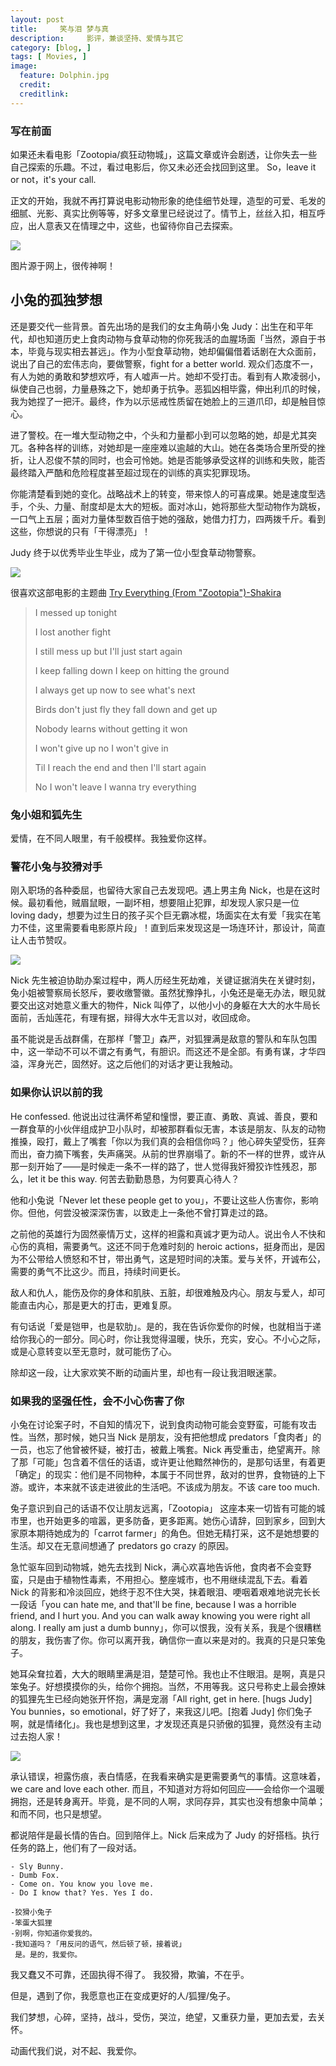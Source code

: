 ```yaml
---
layout: post  
title:     笑与泪 梦与真
description:     影评，兼谈坚持、爱情与其它
category: [blog, ]  
tags: [ Movies, ]  
image:
  feature: Dolphin.jpg
  credit: 
  creditlink:   
---
```


### 写在前面

如果还未看电影「Zootopia/疯狂动物城」，这篇文章或许会剧透，让你失去一些自己探索的乐趣。不过，看过电影后，你又未必还会找回到这里。 So，leave it or not，it's your call.

正文的开始，我就不再打算说电影动物形象的绝佳细节处理，造型的可爱、毛发的细腻、光影、真实比例等等，好多文章里已经说过了。情节上，丝丝入扣，相互呼应，出人意表又在情理之中，这些，也留待你自己去探索。

![](https://mmbiz.qlogo.cn/mmbiz/4C6k8vspyvx4rMhEpic4SoYFGRKGXBLpE29hpmLAibiaEagXIq93FQj8gyj8VuzOHttLa0FTs3x3aE9FfXic0tkvqw/0?wx_fmt=jpeg)

图片源于网上，很传神啊！

## 小兔的孤独梦想

还是要交代一些背景。首先出场的是我们的女主角萌小兔 Judy：出生在和平年代，却也知道历史上食肉动物与食草动物的你死我活的血腥场面「当然，源自于书本，毕竟与现实相去甚远」。作为小型食草动物，她却偏偏借着话剧在大众面前，说出了自己的宏伟志向，要做警察，fight for a better world. 观众们态度不一，有人为她的勇敢和梦想欢呼，有人嘘声一片。她却不受打击。看到有人欺凌弱小，纵使自己也弱，力量悬殊之下，她却勇于抗争。恶狐凶相毕露，伸出利爪的时候，我为她捏了一把汗。最终，作为以示惩戒性质留在她脸上的三道爪印，却是触目惊心。

进了警校。在一堆大型动物之中，个头和力量都小到可以忽略的她，却是尤其突兀。各种各样的训练，对她却是一座座难以逾越的大山。她在各类场合里所受的挫折，让人忍俊不禁的同时，也会可怜她。她是否能够承受这样的训练和失败，能否最终踏入严酷和危险程度甚至超过现在的训练的真实犯罪现场。

你能清楚看到她的变化。战略战术上的转变，带来惊人的可喜成果。她是速度型选手，个头、力量、耐度却是太大的短板。面对冰山，她将那些大型动物作为跳板，一口气上五层；面对力量体型数百倍于她的强敌，她借力打力，四两拨千斤。看到这些，你想说的只有「干得漂亮」！

Judy 终于以优秀毕业生毕业，成为了第一位小型食草动物警察。

![](https://mmbiz.qlogo.cn/mmbiz/4C6k8vspyvx4rMhEpic4SoYFGRKGXBLpENP5ia7O7FPSicmQzWy2DqqKfwT0gws5569Lk0rIMz9gHqVD99C0dLgoA/0?wx_fmt=jpeg)

很喜欢这部电影的主题曲 [Try Everything (From "Zootopia")-Shakira](http://www.xiami.com/play?ids=/song/playlist/id/1775480928/object_name/default/object_id/0#loaded)

> I messed up tonight
> 
>  I lost another fight
> 
> I still mess up but I'll just start again
> 
> I keep falling down I keep on hitting the ground
> 
> I always get up now to see what's next
> 
> Birds don't just fly they fall down and get up
> 
> Nobody learns without getting it won
> 
> I won't give up no I won't give in
> 
> Til I reach the end and then I'll start again
> 
> No I won't leave I wanna try everything


### 兔小姐和狐先生

爱情，在不同人眼里，有千般模样。我独爱你这样。

### 警花小兔与狡猾对手

刚入职场的各种委屈，也留待大家自己去发现吧。遇上男主角 Nick，也是在这时候。最初看他，贼眉鼠眼，一副坏相，想要阻止犯罪，却发现人家只是一位 loving dady，想要为过生日的孩子买个巨无霸冰棍，场面实在太有爱「我实在笔力不佳，这里需要看电影原片段」！直到后来发现这是一场连环计，那设计，简直让人击节赞叹。

![](https://mmbiz.qlogo.cn/mmbiz/4C6k8vspyvx4rMhEpic4SoYFGRKGXBLpEQxwkBlGD43ZXxR5gG2zVbNEpicx2TBaVPdClrBoM01hItNSnzoPibSgw/0?wx_fmt=jpeg)

Nick 先生被迫协助办案过程中，两人历经生死劫难，关键证据消失在关键时刻，兔小姐被警察局长怒斥，要收缴警徽。虽然犹豫挣扎，小兔还是毫无办法，眼见就要交出这对她意义重大的物件，Nick 叫停了，以他小小的身躯在大大的水牛局长面前，舌灿莲花，有理有据，辩得大水牛无言以对，收回成命。

虽不能说是舌战群儒，在那样「警卫」森严，对狐狸满是敌意的警队和车队包围中，这一举动不可以不谓之有勇气，有胆识。而这还不是全部。有勇有谋，才华四溢，浑身光芒，固然好。这之后他们的对话才更让我触动。

### 如果你认识以前的我

He confessed. 他说出过往满怀希望和憧憬，要正直、勇敢、真诚、善良，要和一群食草的小伙伴组成护卫小队时，却被那群看似无害，本该是朋友、队友的动物推搡，殴打，戴上了嘴套「你以为我们真的会相信你吗？」他心碎失望受伤，狂奔而出，奋力摘下嘴套，失声痛哭。从前的世界崩塌了。新的不一样的世界，或许从那一刻开始了——是时候走一条不一样的路了，世人觉得我奸猾狡诈性残忍，那么，let it be this way. 何苦去勤勤恳恳，为何要真心待人？

他和小兔说「Never let these people get to you」，不要让这些人伤害你，影响你。但他，何尝没被深深伤害，以致走上一条他不曾打算走过的路。

之前他的英雄行为固然豪情万丈，这样的袒露和真诚才更为动人。说出令人不快和心伤的真相，需要勇气。这还不同于危难时刻的 heroic actions，挺身而出，是因为不公带给人愤怒和不甘，带出勇气，这是短时间的决策。爱与关怀，开诚布公，需要的勇气不比这少。而且，持续时间更长。

敌人和仇人，能伤及你的身体和肌肤、五脏，却很难触及内心。朋友与爱人，却可能直击内心，那是更大的打击，更难复原。

有句话说「爱是铠甲，也是软肋」。是的，我在告诉你爱你的时候，也就相当于递给你我心的一部分。同心时，你让我觉得温暖，快乐，充实，安心。不小心之际，或是心意转变以至无意时，就可能伤了心。

除却这一段，让大家欢笑不断的动画片里，却也有一段让我泪眼迷蒙。

### 如果我的坚强任性，会不小心伤害了你 

小兔在讨论案子时，不自知的情况下，说到食肉动物可能会变野蛮，可能有攻击性。当然，那时候，她只当 Nick 是朋友，没有把他想成 predators「食肉者」的一员，也忘了他曾被怀疑，被打击，被戴上嘴套。Nick 再受重击，绝望离开。除了那「可能」包含着不信任的话语，或许更让他黯然神伤的，是那句话里，有着更「确定」的现实：他们是不同物种，本属于不同世界，敌对的世界，食物链的上下游。或许，本来就不该走进彼此的生活吧。不该成为朋友。不该 care too much.

兔子意识到自己的话语不仅让朋友远离，「Zootopia」 这座本来一切皆有可能的城市里，也开始更多的喧嚣，更多防备，更多距离。她伤心请辞，回到家乡，回到大家原本期待她成为的「carrot farmer」的角色。但她无精打采，这不是她想要的生活。却又在无意间想通了 predators go crazy 的原因。

急忙驱车回到动物城，她先去找到 Nick，满心欢喜地告诉他，食肉者不会变野蛮，只是由于植物性毒素，不用担心。整座城市，也不用继续混乱下去。看着 Nick 的背影和冷淡回应，她终于忍不住大哭，抹着眼泪、哽咽着艰难地说完长长一段话「you can hate me, and that'll be fine, because I was a horrible friend, and I hurt you. And you can walk away knowing you were right all along. I really am just a dumb bunny」，你可以恨我，没有关系，我是个很糟糕的朋友，我伤害了你。你可以离开我，确信你一直以来是对的。我真的只是只笨兔子。

她耳朵耷拉着，大大的眼睛里满是泪，楚楚可怜。我也止不住眼泪。是啊，真是只笨兔子。好想摸摸你的头，给你个拥抱。当然，不用等我。这只号称史上最会撩妹的狐狸先生已经向她张开怀抱，满是宠溺「All right, get in here. [hugs Judy] You bunnies，so emotional，好了好了，来我这儿吧。[抱着 Judy] 你们兔子啊，就是情绪化」。我也是想到这里，才发现还真是只骄傲的狐狸，竟然没有主动过去抱人家！

![](https://mmbiz.qlogo.cn/mmbiz/4C6k8vspyvx4rMhEpic4SoYFGRKGXBLpEKBwmiaLaicziaX9b6zBsIImkrpEqvNFuDch4bzrgc6mWJlk6ZNE9QaIDw/0?wx_fmt=jpeg)

承认错误，袒露伤痕，表白情感，在我看来确实是更需要勇气的事情。这意味着，we care and love each other. 而且，不知道对方将如何回应——会给你一个温暖拥抱，还是转身离开。毕竟，是不同的人啊，求同存异，其实也没有想象中简单；和而不同，也只是想望。

都说陪伴是最长情的告白。回到陪伴上。Nick 后来成为了 Judy 的好搭档。执行任务的路上，他们有了一段对话。

	- Sly Bunny. 
	- Dumb Fox.
	- Come on. You know you love me.
	- Do I know that? Yes. Yes I do.
	
	-狡猾小兔子
	-笨蛋大狐狸
	-别啊，你知道你爱我的。
	-我知道吗？「用反问的语气，然后顿了顿，接着说」
	 是。是的，我爱你。

我又蠢又不可靠，还固执得不得了。
我狡猾，欺骗，不在乎。

但是，遇到了你，我愿意也正在变成更好的人/狐狸/兔子。

我们梦想，心碎，坚持，战斗，受伤，哭泣，绝望，又重获力量，更加去爱，去关怀。

动画代我们说，对不起、我爱你。

